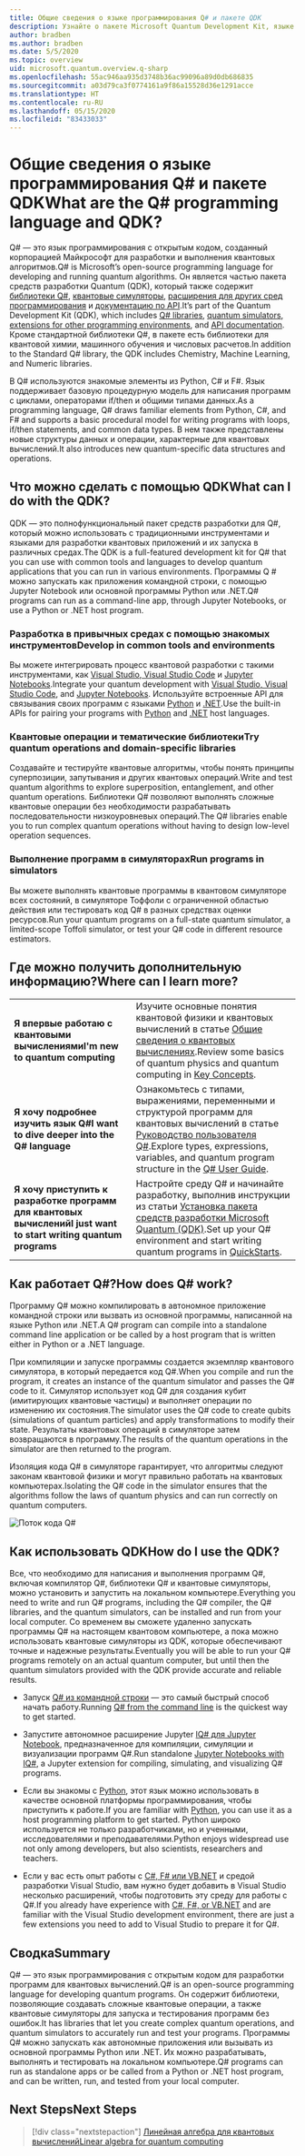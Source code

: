 ```yaml
---
title: Общие сведения о языке программирования Q# и пакете QDK
description: Узнайте о пакете Microsoft Quantum Development Kit, языке программирования Q# и о том, как создавать программы для квантовых вычислений.
author: bradben
ms.author: bradben
ms.date: 5/5/2020
ms.topic: overview
uid: microsoft.quantum.overview.q-sharp
ms.openlocfilehash: 55ac946aa935d3748b36ac99096a89d0db686835
ms.sourcegitcommit: a03d79ca3f0774161a9f86a15528d36e1291acce
ms.translationtype: HT
ms.contentlocale: ru-RU
ms.lasthandoff: 05/15/2020
ms.locfileid: "83433033"
---
```

# <a name="what-are-the-q-programming-language-and-qdk"></a><span data-ttu-id="44ef3-103">Общие сведения о языке программирования Q# и пакете QDK</span><span class="sxs-lookup"><span data-stu-id="44ef3-103">What are the Q# programming language and QDK?</span></span>

<span data-ttu-id="44ef3-104">Q# — это язык программирования с открытым кодом, созданный корпорацией Майкрософт для разработки и выполнения квантовых алгоритмов.</span><span class="sxs-lookup"><span data-stu-id="44ef3-104">Q# is Microsoft’s open-source programming language for developing and running quantum algorithms.</span></span> <span data-ttu-id="44ef3-105">Он является частью пакета средств разработки Quantum (QDK), который также содержит [библиотеки Q#](xref:microsoft.quantum.libraries), [квантовые симуляторы](xref:microsoft.quantum.machines), [расширения для других сред программирования](xref:microsoft.quantum.install) и [документацию по API](xref:microsoft.quantum.standardlibsintro).</span><span class="sxs-lookup"><span data-stu-id="44ef3-105">It’s part of the Quantum Development Kit (QDK), which includes [Q# libraries](xref:microsoft.quantum.libraries), [quantum simulators](xref:microsoft.quantum.machines), [extensions for other programming environments](xref:microsoft.quantum.install), and [API documentation](xref:microsoft.quantum.standardlibsintro).</span></span> <span data-ttu-id="44ef3-106">Кроме стандартной библиотеки Q#, в пакете есть библиотеки для квантовой химии, машинного обучения и числовых расчетов.</span><span class="sxs-lookup"><span data-stu-id="44ef3-106">In addition to the Standard Q# library, the QDK includes Chemistry, Machine Learning, and Numeric libraries.</span></span>

<span data-ttu-id="44ef3-107">В Q# используются знакомые элементы из Python, C# и F#. Язык поддерживает базовую процедурную модель для написания программ с циклами, операторами if/then и общими типами данных.</span><span class="sxs-lookup"><span data-stu-id="44ef3-107">As a programming language, Q# draws familiar elements from Python, C#, and F# and supports a basic procedural model for writing programs with loops, if/then statements, and common data types.</span></span> <span data-ttu-id="44ef3-108">В нем также представлены новые структуры данных и операции, характерные для квантовых вычислений.</span><span class="sxs-lookup"><span data-stu-id="44ef3-108">It also introduces new quantum-specific data structures and operations.</span></span>

## <a name="what-can-i-do-with-the-qdk"></a><span data-ttu-id="44ef3-109">Что можно сделать с помощью QDK</span><span class="sxs-lookup"><span data-stu-id="44ef3-109">What can I do with the QDK?</span></span>

<span data-ttu-id="44ef3-110">QDK — это полнофункциональный пакет средств разработки для Q#, который можно использовать с традиционными инструментами и языками для разработки квантовых приложений и их запуска в различных средах.</span><span class="sxs-lookup"><span data-stu-id="44ef3-110">The QDK is a full-featured development kit for Q# that you can use with common tools and languages to develop quantum applications that you can run in various environments.</span></span> <span data-ttu-id="44ef3-111">Программы Q # можно запускать как приложения командной строки, с помощью Jupyter Notebook или основной программы Python или .NET.</span><span class="sxs-lookup"><span data-stu-id="44ef3-111">Q# programs can run as a command-line app, through Jupyter Notebooks, or use a Python or .NET host program.</span></span>

### <a name="develop-in-common-tools-and-environments"></a><span data-ttu-id="44ef3-112">Разработка в привычных средах с помощью знакомых инструментов</span><span class="sxs-lookup"><span data-stu-id="44ef3-112">Develop in common tools and environments</span></span>

<span data-ttu-id="44ef3-113">Вы можете интегрировать процесс квантовой разработки с такими инструментами, как [Visual Studio, Visual Studio Code](xref:microsoft.quantum.install.standalone) и [Jupyter Notebooks](xref:microsoft.quantum.install.jupyter).</span><span class="sxs-lookup"><span data-stu-id="44ef3-113">Integrate your quantum development with [Visual Studio, Visual Studio Code](xref:microsoft.quantum.install.standalone), and [Jupyter Notebooks](xref:microsoft.quantum.install.jupyter).</span></span> <span data-ttu-id="44ef3-114">Используйте встроенные API для связывания своих программ с языками [Python](xref:microsoft.quantum.install.python) и [.NET](xref:microsoft.quantum.install.cs).</span><span class="sxs-lookup"><span data-stu-id="44ef3-114">Use the built-in APIs for pairing your programs with [Python](xref:microsoft.quantum.install.python) and [.NET](xref:microsoft.quantum.install.cs) host languages.</span></span>

### <a name="try-quantum-operations-and-domain-specific-libraries"></a><span data-ttu-id="44ef3-115">Квантовые операции и тематические библиотеки</span><span class="sxs-lookup"><span data-stu-id="44ef3-115">Try quantum operations and domain-specific libraries</span></span>

<span data-ttu-id="44ef3-116">Создавайте и тестируйте квантовые алгоритмы, чтобы понять принципы суперпозиции, запутывания и других квантовых операций.</span><span class="sxs-lookup"><span data-stu-id="44ef3-116">Write and test quantum algorithms to explore superposition, entanglement, and other quantum operations.</span></span> <span data-ttu-id="44ef3-117">Библиотеки Q# позволяют выполнять сложные квантовые операции без необходимости разрабатывать последовательности низкоуровневых операций.</span><span class="sxs-lookup"><span data-stu-id="44ef3-117">The Q# libraries enable you to run complex quantum operations without having to design low-level operation sequences.</span></span>

### <a name="run-programs-in-simulators"></a><span data-ttu-id="44ef3-118">Выполнение программ в симуляторах</span><span class="sxs-lookup"><span data-stu-id="44ef3-118">Run programs in simulators</span></span>

<span data-ttu-id="44ef3-119">Вы можете выполнять квантовые программы в квантовом симуляторе всех состояний, в симуляторе Тоффоли с ограниченной областью действия или тестировать код Q# в разных средствах оценки ресурсов.</span><span class="sxs-lookup"><span data-stu-id="44ef3-119">Run your quantum programs on a full-state quantum simulator, a limited-scope Toffoli simulator, or test your Q# code in different resource estimators.</span></span> 

## <a name="where-can-i-learn-more"></a><span data-ttu-id="44ef3-120">Где можно получить дополнительную информацию?</span><span class="sxs-lookup"><span data-stu-id="44ef3-120">Where can I learn more?</span></span>

|||
| ---- | ---- |
| <span data-ttu-id="44ef3-121">**Я впервые работаю с квантовыми вычислениями**</span><span class="sxs-lookup"><span data-stu-id="44ef3-121">**I'm new to quantum computing**</span></span> | <span data-ttu-id="44ef3-122">Изучите основные понятия квантовой физики и квантовых вычислений в статье [Общие сведения о квантовых вычислениях](xref:microsoft.quantum.overview.understanding).</span><span class="sxs-lookup"><span data-stu-id="44ef3-122">Review some basics of quantum physics and quantum computing in [Key Concepts](xref:microsoft.quantum.overview.understanding).</span></span>|
| <span data-ttu-id="44ef3-123">**Я хочу подробнее изучить язык Q#**</span><span class="sxs-lookup"><span data-stu-id="44ef3-123">**I want to dive deeper into the Q# language**</span></span> | <span data-ttu-id="44ef3-124">Ознакомьтесь с типами, выражениями, переменными и структурой программ для квантовых вычислений в статье [Руководство пользователя Q#](xref:microsoft.quantum.guide).</span><span class="sxs-lookup"><span data-stu-id="44ef3-124">Explore types, expressions, variables, and quantum program structure in the [Q# User Guide](xref:microsoft.quantum.guide).</span></span>|
| <span data-ttu-id="44ef3-125">**Я хочу приступить к разработке программ для квантовых вычислений**</span><span class="sxs-lookup"><span data-stu-id="44ef3-125">**I just want to start writing quantum programs**</span></span> | <span data-ttu-id="44ef3-126">Настройте среду Q# и начинайте разработку, выполнив инструкции из статьи [Установка пакета средств разработки Microsoft Quantum (QDK)](xref:microsoft.quantum.install).</span><span class="sxs-lookup"><span data-stu-id="44ef3-126">Set up your Q# environment and start writing quantum programs in [QuickStarts](xref:microsoft.quantum.install).</span></span>|

## <a name="how-does-q-work"></a><span data-ttu-id="44ef3-127">Как работает Q#?</span><span class="sxs-lookup"><span data-stu-id="44ef3-127">How does Q# work?</span></span>

<span data-ttu-id="44ef3-128">Программу Q# можно компилировать в автономное приложение командной строки или вызвать из основной программы, написанной на языке Python или .NET.</span><span class="sxs-lookup"><span data-stu-id="44ef3-128">A Q# program can compile into a standalone command line application or be called by a host program that is written either in Python or a .NET language.</span></span>

<span data-ttu-id="44ef3-129">При компиляции и запуске программы создается экземпляр квантового симулятора, в который передается код Q#.</span><span class="sxs-lookup"><span data-stu-id="44ef3-129">When you compile and run the program, it creates an instance of the quantum simulator and passes the Q# code to it.</span></span> <span data-ttu-id="44ef3-130">Симулятор использует код Q# для создания кубит (имитирующих квантовые частицы) и выполняет операции по изменению их состояния.</span><span class="sxs-lookup"><span data-stu-id="44ef3-130">The simulator uses the Q# code to create qubits (simulations of quantum particles) and apply transformations to modify their state.</span></span> <span data-ttu-id="44ef3-131">Результаты квантовых операций в симуляторе затем возвращаются в программу.</span><span class="sxs-lookup"><span data-stu-id="44ef3-131">The results of the quantum operations in the simulator are then returned to the program.</span></span>  

<span data-ttu-id="44ef3-132">Изоляция кода Q# в симуляторе гарантирует, что алгоритмы следуют законам квантовой физики и могут правильно работать на квантовых компьютерах.</span><span class="sxs-lookup"><span data-stu-id="44ef3-132">Isolating the Q# code in the simulator ensures that the algorithms follow the laws of quantum physics and can run correctly on quantum computers.</span></span>

![Поток кода Q#](~/media/qsharp-code-flow.png)

## <a name="how-do-i-use-the-qdk"></a><span data-ttu-id="44ef3-134">Как использовать QDK</span><span class="sxs-lookup"><span data-stu-id="44ef3-134">How do I use the QDK?</span></span>

<span data-ttu-id="44ef3-135">Все, что необходимо для написания и выполнения программ Q#, включая компилятор Q#, библиотеки Q# и квантовые симуляторы, можно установить и запустить на локальном компьютере.</span><span class="sxs-lookup"><span data-stu-id="44ef3-135">Everything you need to write and run Q# programs, including the Q# compiler, the Q# libraries, and the quantum simulators, can be installed and run from your local computer.</span></span> <span data-ttu-id="44ef3-136">Со временем вы сможете удаленно запускать программы Q# на настоящем квантовом компьютере, а пока можно использовать квантовые симуляторы из QDK, которые обеспечивают точные и надежные результаты.</span><span class="sxs-lookup"><span data-stu-id="44ef3-136">Eventually you will be able to run your Q# programs remotely on an actual quantum computer, but until then the quantum simulators provided with the QDK provide accurate and reliable results.</span></span>

- <span data-ttu-id="44ef3-137">Запуск [Q# из командной строки](xref:microsoft.quantum.install.standalone) — это самый быстрый способ начать работу.</span><span class="sxs-lookup"><span data-stu-id="44ef3-137">Running [Q# from the command line](xref:microsoft.quantum.install.standalone) is the quickest way to get started.</span></span>

- <span data-ttu-id="44ef3-138">Запустите автономное расширение Jupyter [IQ# для Jupyter Notebook](xref:microsoft.quantum.install.jupyter), предназначенное для компиляции, симуляции и визуализации программ Q#.</span><span class="sxs-lookup"><span data-stu-id="44ef3-138">Run standalone [Jupyter Notebooks with IQ#](xref:microsoft.quantum.install.jupyter), a Jupyter extension for compiling, simulating, and visualizing Q# programs.</span></span>

- <span data-ttu-id="44ef3-139">Если вы знакомы с [Python](xref:microsoft.quantum.install.python), этот язык можно использовать в качестве основной платформы программирования, чтобы приступить к работе.</span><span class="sxs-lookup"><span data-stu-id="44ef3-139">If you are familiar with [Python](xref:microsoft.quantum.install.python), you can use it as a host programming platform to get started.</span></span> <span data-ttu-id="44ef3-140">Python широко используется не только разработчиками, но и ученными, исследователями и преподавателями.</span><span class="sxs-lookup"><span data-stu-id="44ef3-140">Python enjoys widespread use not only among developers, but also scientists, researchers and teachers.</span></span>

- <span data-ttu-id="44ef3-141">Если у вас есть опыт работы с [C#, F# или VB.NET](xref:microsoft.quantum.install.cs) и средой разработки Visual Studio, вам нужно будет добавить в Visual Studio несколько расширений, чтобы подготовить эту среду для работы с Q#.</span><span class="sxs-lookup"><span data-stu-id="44ef3-141">If you already have experience with [C#, F#, or VB.NET](xref:microsoft.quantum.install.cs) and are familiar with the Visual Studio development environment, there are just a few extensions you need to add to Visual Studio to prepare it for Q#.</span></span>  

## <a name="summary"></a><span data-ttu-id="44ef3-142">Сводка</span><span class="sxs-lookup"><span data-stu-id="44ef3-142">Summary</span></span>

<span data-ttu-id="44ef3-143">Q# — это язык программирования с открытым кодом для разработки программ для квантовых вычислений.</span><span class="sxs-lookup"><span data-stu-id="44ef3-143">Q# is an open-source programming language for developing quantum programs.</span></span> <span data-ttu-id="44ef3-144">Он содержит библиотеки, позволяющие создавать сложные квантовые операции, а также квантовые симуляторы для запуска и тестирования программ без ошибок.</span><span class="sxs-lookup"><span data-stu-id="44ef3-144">It has libraries that let you create complex quantum operations, and quantum simulators to accurately run and test your programs.</span></span> <span data-ttu-id="44ef3-145">Программы Q# можно запускать как автономные приложения или вызывать из основной программы Python или .NET. Их можно разрабатывать, выполнять и тестировать на локальном компьютере.</span><span class="sxs-lookup"><span data-stu-id="44ef3-145">Q# programs can run as standalone apps or be called from a Python or .NET host program, and can be written, run, and tested from your local computer.</span></span>

## <a name="next-steps"></a><span data-ttu-id="44ef3-146">Next Steps</span><span class="sxs-lookup"><span data-stu-id="44ef3-146">Next Steps</span></span>

> [!div class="nextstepaction"]
> [<span data-ttu-id="44ef3-147">Линейная алгебра для квантовых вычислений</span><span class="sxs-lookup"><span data-stu-id="44ef3-147">Linear algebra for quantum computing</span></span>](xref:microsoft.quantum.overview.algebra)
